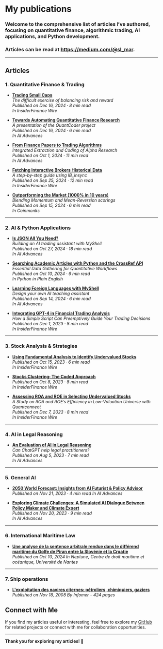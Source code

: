 # My publications

### Welcome to the comprehensive list of articles I’ve authored, focusing on **quantitative finance**, **algorithmic trading**, **AI applications**, and **Python development**. 
### Articles can be read at https://medium.com/@sl_mar.
---

## **Articles**

### **1. Quantitative Finance & Trading**
- [**Trading Small Caps**](https://medium.com/insiderfinance/trading-small-caps-6dc50edf10a8)  
  *The difficult exercise of balancing risk and reward*  
  *Published on Dec 16, 2024 · 8 min read*  
  *In InsiderFinance Wire*

- [**Towards Automating Quantitative Finance Research**](#)  
  *A presentation of the QuantCoder project*  
  *Published on Dec 16, 2024 · 6 min read*  
  *In AI Advances*

- [**From Finance Papers to Trading Algorithms**](#)  
  *Integrated Extraction and Coding of Alpha Research*  
  *Published on Oct 1, 2024 · 11 min read*  
  *In AI Advances*

- [**Fetching Interactive Brokers Historical Data**](#)  
  *A step-by-step guide using IB_insync*  
  *Published on Sep 25, 2024 · 12 min read*  
  *In InsiderFinance Wire*

- [**Outperforming the Market (1000% in 10 years)**](#)  
  *Blending Momentum and Mean-Reversion scorings*  
  *Published on Sep 15, 2024 · 6 min read*  
  *In Coinmonks*

---

### **2. AI & Python Applications**
- [**Is JSON All You Need?**](#)  
  *Building an AI trading assistant with MyShell*  
  *Published on Oct 27, 2024 · 18 min read*  
  *In AI Advances*

- [**Searching Academic Articles with Python and the CrossRef API**](#)  
  *Essential Data Gathering for Quantitative Workflows*  
  *Published on Oct 10, 2024 · 6 min read*  
  *In Python in Plain English*

- [**Learning Foreign Languages with MyShell**](#)  
  *Design your own AI teaching assistant*  
  *Published on Sep 14, 2024 · 6 min read*  
  *In AI Advances*

- [**Integrating GPT-4 in Financial Trading Analysis**](#)  
  *How a Simple Script Can Preemptively Guide Your Trading Decisions*  
  *Published on Dec 1, 2023 · 8 min read*  
  *In InsiderFinance Wire*

---

### **3. Stock Analysis & Strategies**
- [**Using Fundamental Analysis to Identify Undervalued Stocks**](#)  
  *Published on Oct 15, 2023 · 6 min read*  
  *In InsiderFinance Wire*

- [**Stocks Clustering: The Coded Approach**](#)  
  *Published on Oct 8, 2023 · 8 min read*  
  *In InsiderFinance Wire*

- [**Assessing ROA and ROE in Selecting Undervalued Stocks**](#)  
  *A Study on ROA and ROE’s Efficiency in Low-Valuation Universe with Quantconnect*  
  *Published on Dec 7, 2023 · 8 min read*  
  *In InsiderFinance Wire*

---

### **4. AI in Legal Reasoning**
- [**An Evaluation of AI in Legal Reasoning**](#)  
  *Can ChatGPT help legal practitioners?*  
  *Published on Aug 5, 2023 · 7 min read*  
  *In AI Advances*

---

### **5. General AI**
- [**2050 World Forecast: Insights from AI Futurist & Policy Advisor**](#)  
  *Published on Nov 21, 2023 · 4 min read*
  *In AI Advances*
  
- [**Exploring Climate Challenges: A Simulated AI Dialogue Between Policy Maker and Climate Expert**](#)  
  *Published on Nov 20, 2023 · 9 min read*  
  *In AI Advances*

---
### **6. International Maritime Law**
- [**Une analyse de la sentence arbitrale rendue dans le
différend maritime du Golfe de Piran entre la Slovénie
et la Croatie**](#)  
  *Published on Oct 10, 2024*
  *In Neptune, Centre de droit maritime et océanique, Université de Nantes*

---
### **7. Ship operations**
- [**L'exploitation des navires citernes: pétroliers, chimiquiers, gaziers**](#)  
  *Published on Nov 18, 2008*
  *By Infomer - 424 pages*




## **Connect with Me**
If you find my articles useful or interesting, feel free to explore my [GitHub](https://github.com/SL-Mar) for related projects or connect with me for collaboration opportunities.

---

**Thank you for exploring my articles! 🚀**
